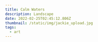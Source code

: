 ```yaml
---
title: Calm Waters
description: Landscape
date: 2022-02-25T02:45:12.806Z
thumbnail: /static/img/jackie_upload.jpg
tags:
  - art
---
```

